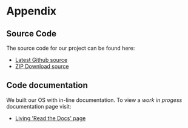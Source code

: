 # Appendix

## Source Code

The source code for our project can be found here:

- [Latest Github source](https://github.com/coffee-cup/uvic-csc460/tree/master/project2)
- [ZIP Download source](https://github.com/coffee-cup/uvic-csc460/archive/rtos.zip)

## Code documentation

We built our OS with in-line documentation. To view a *work in progess* documentation page visit:

- [Living 'Read the Docs' page](/project2/rtd/)
